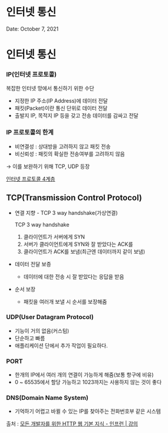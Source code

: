 # 인터넷 통신

Date: October 7, 2021

# 인터넷 통신

### **IP(인터넷 프로토콜)**

복잡한 인터넷 망에서 통신하기 위한 수단

- 지정한 IP 주소(IP Address)에 데이터 전달
- 패킷(Packet)이란 통신 단위로 데이터 전달
- 출발지 IP, 목적지 IP 등을 갖고 전송 데이터를 감싸고 전달

### IP 프로토콜의 한계

- 비연결성 : 상대방을 고려하지 않고 패킷 전송
- 비신뢰성 : 패킷의 확실한 전송여부를 고려하지 않음

→ 이를 보완하기 위해 TCP, UDP 등장

[인터넷 프로토콜 4계층](https://www.notion.so/6c9fba2dd85a4146b6af9dce9d974c16)

## TCP(Transmission Control Protocol)

- 연결 지향 - TCP 3 way handshake(가상연결)
    
    TCP 3 way handshake
    
    1. 클라이언트가 서버에게 SYN
    2. 서버가 클라이언트에게 SYN와 잘 받았다는 ACK를
    3. 클라이언트가 ACK를 보냄(최근엔 데이터까지 같이 보냄)
- 데이터 전달 보증
    - 데이터에 대한 전송 시 잘 받았다는 응답을 받음
- 순서 보장
    - 패킷을 여러개 보낼 시 순서를 보장해줌

### UDP(User Datagram Protocol)

- 기능이 거의 없음(커스텀)
- 단순하고 빠름
- 애플리케이션 단에서 추가 작업이 필요하다.

### PORT

- 한개의 IP에서 여러 개의 연결이 가능하게 해줌(보통 항구에 비유)
- 0 ~ 65535에서 할당 가능하고 1023까지는 사용하지 않는 것이 좋다

### DNS(Domain Name System)

- 기억하기 어렵고 바뀔 수 있는 IP를 찾아주는 전화번호부 같은 시스템

출처 :
[모든 개발자를 위한 HTTP 웹 기본 지식 - 인프런 | 강의](https://www.inflearn.com/course/http-%EC%9B%B9-%EB%84%A4%ED%8A%B8%EC%9B%8C%ED%81%AC)